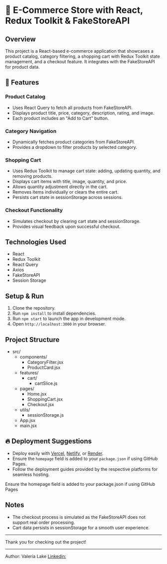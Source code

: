 # 🛒 E-Commerce Store with React, Redux Toolkit & FakeStoreAPI

## Overview
This project is a React-based e-commerce application that showcases a product catalog, category filtering, a shopping cart with Redux Toolkit state management, and a checkout feature. It integrates with the FakeStoreAPI for product data.

## 🚀 Features

### Product Catalog
- Uses React Query to fetch all products from FakeStoreAPI.
- Displays product title, price, category, description, rating, and image.
- Each product includes an "Add to Cart" button.

### Category Navigation
- Dynamically fetches product categories from FakeStoreAPI.
- Provides a dropdown to filter products by selected category.

### Shopping Cart
- Uses Redux Toolkit to manage cart state: adding, updating quantity, and removing products.
- Displays cart items with title, image, quantity, and price.
- Allows quantity adjustment directly in the cart.
- Removes items individually or clears the entire cart.
- Persists cart state in sessionStorage across sessions.

### Checkout Functionality
- Simulates checkout by clearing cart state and sessionStorage.
- Provides visual feedback upon successful checkout.

## Technologies Used
- React
- Redux Toolkit
- React Query
- Axios
- FakeStoreAPI
- Session Storage

## Setup & Run
1. Clone the repository.
2. Run `npm install` to install dependencies.
3. Run `npm start` to launch the app in development mode.
4. Open `http://localhost:3000` in your browser.

## Project Structure
- src/
  - components/
    - CategoryFilter.jsx
    - ProductCard.jsx
  - features/
    - cart/
      - cartSlice.js
  - pages/
    - Home.jsx
    - ShoppingCart.jsx
    - Checkout.jsx
  - utils/
    - sessionStorage.js
  - App.jsx
  - main.jsx


## 🔥 Deployment Suggestions

- Deploy easily with [Vercel](https://vercel.com/), [Netlify](https://www.netlify.com/), or [Render](https://render.com).
- Ensure the `homepage` field is added to your `package.json` if using GitHub Pages.
- Follow the deployment guides provided by the respective platforms for seamless hosting.

Ensure the homepage field is added to your package.json if using GitHub Pages

## Notes
- The checkout process is simulated as the FakeStoreAPI does not support real order processing.
- Cart data persists in sessionStorage for a smooth user experience.

---

Thank you for checking out the project!

---

Author: Valeria Lake [Linkedin:](www.linkedin.com/in/valerialake95)

